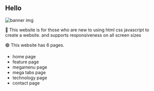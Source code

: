 ## Hello
![banner img](https://github.com/ChatchawanDew404/MagsportDesign/assets/89406698/8a671fa0-b897-4457-a078-c176c791082c)

💖 This website is for those who are new to using html css javascript to create a website. and supports responsiveness on all screen sizes

🟢 This website has 6 pages.
- home page
- feature page
- megamenu page
- mega tabs page
- technology page
- contact page
